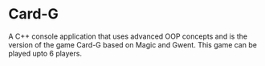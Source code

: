 # Card-G
A C++ console application that uses advanced OOP concepts and is the version of the game Card-G based on Magic and Gwent. 
This game can be played upto 6 players.
